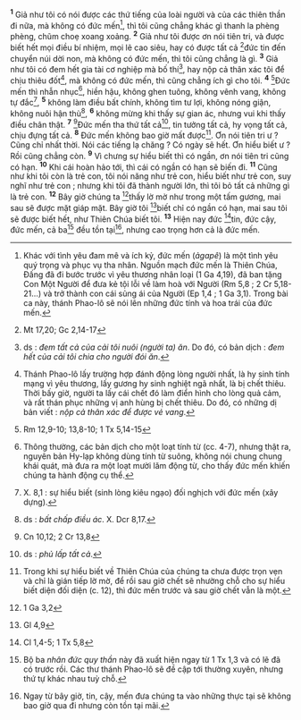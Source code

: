 <sup><b>1</b></sup> Giả như tôi có nói được các thứ tiếng của loài người và của các thiên thần đi nữa, mà không có đức mến[^1-4df63908-950e-4836-a764-07e7839ca197], thì tôi cũng chẳng khác gì thanh la phèng phèng, chũm choẹ xoang xoảng. <sup><b>2</b></sup> Giả như tôi được ơn nói tiên tri, và được biết hết mọi điều bí nhiệm, mọi lẽ cao siêu, hay có được tất cả [^1@-4df63908-950e-4836-a764-07e7839ca197]đức tin đến chuyển núi dời non, mà không có đức mến, thì tôi cũng chẳng là gì. <sup><b>3</b></sup> Giả như tôi có đem hết gia tài cơ nghiệp mà bố thí[^2-4df63908-950e-4836-a764-07e7839ca197], hay nộp cả thân xác tôi để chịu thiêu đốt[^3-4df63908-950e-4836-a764-07e7839ca197], mà không có đức mến, thì cũng chẳng ích gì cho tôi. <sup><b>4</b></sup> [^2@-4df63908-950e-4836-a764-07e7839ca197]Đức mến thì nhẫn nhục[^4-4df63908-950e-4836-a764-07e7839ca197], hiền hậu, không ghen tuông, không vênh vang, không tự đắc[^5-4df63908-950e-4836-a764-07e7839ca197], <sup><b>5</b></sup> không làm điều bất chính, không tìm tư lợi, không nóng giận, không nuôi hận thù[^6-4df63908-950e-4836-a764-07e7839ca197], <sup><b>6</b></sup> không mừng khi thấy sự gian ác, nhưng vui khi thấy điều chân thật. <sup><b>7</b></sup> [^3@-4df63908-950e-4836-a764-07e7839ca197]Đức mến tha thứ tất cả[^7-4df63908-950e-4836-a764-07e7839ca197], tin tưởng tất cả, hy vọng tất cả, chịu đựng tất cả. <sup><b>8</b></sup> Đức mến không bao giờ mất được[^8-4df63908-950e-4836-a764-07e7839ca197]. Ơn nói tiên tri ư ? Cũng chỉ nhất thời. Nói các tiếng lạ chăng ? Có ngày sẽ hết. Ơn hiểu biết ư ? Rồi cũng chẳng còn. <sup><b>9</b></sup> Vì chưng sự hiểu biết thì có ngần, ơn nói tiên tri cũng có hạn. <sup><b>10</b></sup> Khi cái hoàn hảo tới, thì cái có ngần có hạn sẽ biến đi. <sup><b>11</b></sup> Cũng như khi tôi còn là trẻ con, tôi nói năng như trẻ con, hiểu biết như trẻ con, suy nghĩ như trẻ con ; nhưng khi tôi đã thành người lớn, thì tôi bỏ tất cả những gì là trẻ con. <sup><b>12</b></sup> Bây giờ chúng ta [^4@-4df63908-950e-4836-a764-07e7839ca197]thấy lờ mờ như trong một tấm gương, mai sau sẽ được mặt giáp mặt. Bây giờ tôi [^5@-4df63908-950e-4836-a764-07e7839ca197]biết chỉ có ngần có hạn, mai sau tôi sẽ được biết hết, như Thiên Chúa biết tôi. <sup><b>13</b></sup> Hiện nay đức [^6@-4df63908-950e-4836-a764-07e7839ca197]tin, đức cậy, đức mến, cả ba[^9-4df63908-950e-4836-a764-07e7839ca197] đều tồn tại[^10-4df63908-950e-4836-a764-07e7839ca197], nhưng cao trọng hơn cả là đức mến.

[^1-4df63908-950e-4836-a764-07e7839ca197]: Khác với tình yêu đam mê và ích kỷ, đức mến (*ảgapê*) là một tình yêu quý trọng và phục vụ tha nhân. Nguồn mạch đức mến là Thiên Chúa, Đấng đã đi bước trước vì yêu thương nhân loại (1 Ga 4,19), đã ban tặng Con Một Người để đưa kẻ tội lỗi về làm hoà với Người (Rm 5,8 ; 2 Cr 5,18-21...) và trở thành con cái sủng ái của Người (Ep 1,4 ; 1 Ga 3,1). Trong bài ca này, thánh Phao-lô sẽ nói lên những đức tính và hoa trái của đức mến.
[^2-4df63908-950e-4836-a764-07e7839ca197]: ds : *đem tất cả của cải tôi nuôi (người ta) ăn*. Do đó, có bản dịch : *đem hết của cải tôi chia cho người đói ăn*.
[^3-4df63908-950e-4836-a764-07e7839ca197]: Thánh Phao-lô lấy trường hợp đánh động lòng người nhất, là hy sinh tính mạng vì yêu thương, lấy gương hy sinh nghiệt ngã nhất, là bị chết thiêu. Thời bấy giờ, người ta lấy cái chết đó làm điển hình cho lòng quả cảm, và rất thán phục những vị anh hùng bị chết thiêu. Do đó, có những dị bản viết : *nộp cả thân xác để được vẻ vang*.
[^4-4df63908-950e-4836-a764-07e7839ca197]: Thông thường, các bản dịch cho một loạt tính từ (cc. 4-7), nhưng thật ra, nguyên bản Hy-lạp không dùng tính từ suông, không nói chung chung khái quát, mà đưa ra một loạt mười lăm động từ, cho thấy đức mến khiến chúng ta hành động cụ thể.
[^5-4df63908-950e-4836-a764-07e7839ca197]: X. 8,1 : sự hiểu biết (sinh lòng kiêu ngạo) đối nghịch với đức mến (xây dựng).
[^6-4df63908-950e-4836-a764-07e7839ca197]: ds : *bất chấp điều ác*. X. Dcr 8,17.
[^7-4df63908-950e-4836-a764-07e7839ca197]: ds : *phủ lấp tất cả*.
[^8-4df63908-950e-4836-a764-07e7839ca197]: Trong khi sự hiểu biết về Thiên Chúa của chúng ta chưa được trọn vẹn và chỉ là gián tiếp lờ mờ, để rồi sau giờ chết sẽ nhường chỗ cho sự hiểu biết diện đối diện (c. 12), thì đức mến trước và sau giờ chết vẫn là một.
[^9-4df63908-950e-4836-a764-07e7839ca197]: Bộ ba *nhân đức quy thần* này đã xuất hiện ngay từ 1 Tx 1,3 và có lẽ đã có trước rồi. Các thư thánh Phao-lô sẽ đề cập tới thường xuyên, nhưng thứ tự khác nhau tuỳ chỗ.
[^10-4df63908-950e-4836-a764-07e7839ca197]: Ngay từ bây giờ, tin, cậy, mến đưa chúng ta vào những thực tại sẽ không bao giờ qua đi nhưng còn tồn tại mãi.
[^1@-4df63908-950e-4836-a764-07e7839ca197]: Mt 17,20; Gc 2,14-17
[^2@-4df63908-950e-4836-a764-07e7839ca197]: Rm 12,9-10; 13,8-10; 1 Tx 5,14-15
[^3@-4df63908-950e-4836-a764-07e7839ca197]: Cn 10,12; 2 Cr 13,8
[^4@-4df63908-950e-4836-a764-07e7839ca197]: 1 Ga 3,2
[^5@-4df63908-950e-4836-a764-07e7839ca197]: Gl 4,9
[^6@-4df63908-950e-4836-a764-07e7839ca197]: Cl 1,4-5; 1 Tx 5,8